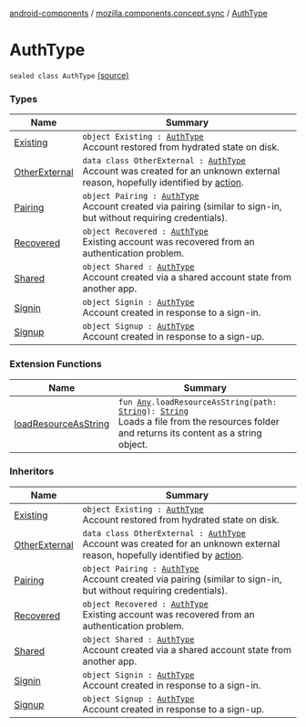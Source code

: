 [android-components](../../index.md) / [mozilla.components.concept.sync](../index.md) / [AuthType](./index.md)

# AuthType

`sealed class AuthType` [(source)](https://github.com/mozilla-mobile/android-components/blob/master/components/concept/sync/src/main/java/mozilla/components/concept/sync/OAuthAccount.kt#L264)

### Types

| Name | Summary |
|---|---|
| [Existing](-existing.md) | `object Existing : `[`AuthType`](./index.md)<br>Account restored from hydrated state on disk. |
| [OtherExternal](-other-external/index.md) | `data class OtherExternal : `[`AuthType`](./index.md)<br>Account was created for an unknown external reason, hopefully identified by [action](-other-external/action.md). |
| [Pairing](-pairing.md) | `object Pairing : `[`AuthType`](./index.md)<br>Account created via pairing (similar to sign-in, but without requiring credentials). |
| [Recovered](-recovered.md) | `object Recovered : `[`AuthType`](./index.md)<br>Existing account was recovered from an authentication problem. |
| [Shared](-shared.md) | `object Shared : `[`AuthType`](./index.md)<br>Account created via a shared account state from another app. |
| [Signin](-signin.md) | `object Signin : `[`AuthType`](./index.md)<br>Account created in response to a sign-in. |
| [Signup](-signup.md) | `object Signup : `[`AuthType`](./index.md)<br>Account created in response to a sign-up. |

### Extension Functions

| Name | Summary |
|---|---|
| [loadResourceAsString](../../mozilla.components.support.test.file/kotlin.-any/load-resource-as-string.md) | `fun `[`Any`](https://kotlinlang.org/api/latest/jvm/stdlib/kotlin/-any/index.html)`.loadResourceAsString(path: `[`String`](https://kotlinlang.org/api/latest/jvm/stdlib/kotlin/-string/index.html)`): `[`String`](https://kotlinlang.org/api/latest/jvm/stdlib/kotlin/-string/index.html)<br>Loads a file from the resources folder and returns its content as a string object. |

### Inheritors

| Name | Summary |
|---|---|
| [Existing](-existing.md) | `object Existing : `[`AuthType`](./index.md)<br>Account restored from hydrated state on disk. |
| [OtherExternal](-other-external/index.md) | `data class OtherExternal : `[`AuthType`](./index.md)<br>Account was created for an unknown external reason, hopefully identified by [action](-other-external/action.md). |
| [Pairing](-pairing.md) | `object Pairing : `[`AuthType`](./index.md)<br>Account created via pairing (similar to sign-in, but without requiring credentials). |
| [Recovered](-recovered.md) | `object Recovered : `[`AuthType`](./index.md)<br>Existing account was recovered from an authentication problem. |
| [Shared](-shared.md) | `object Shared : `[`AuthType`](./index.md)<br>Account created via a shared account state from another app. |
| [Signin](-signin.md) | `object Signin : `[`AuthType`](./index.md)<br>Account created in response to a sign-in. |
| [Signup](-signup.md) | `object Signup : `[`AuthType`](./index.md)<br>Account created in response to a sign-up. |
